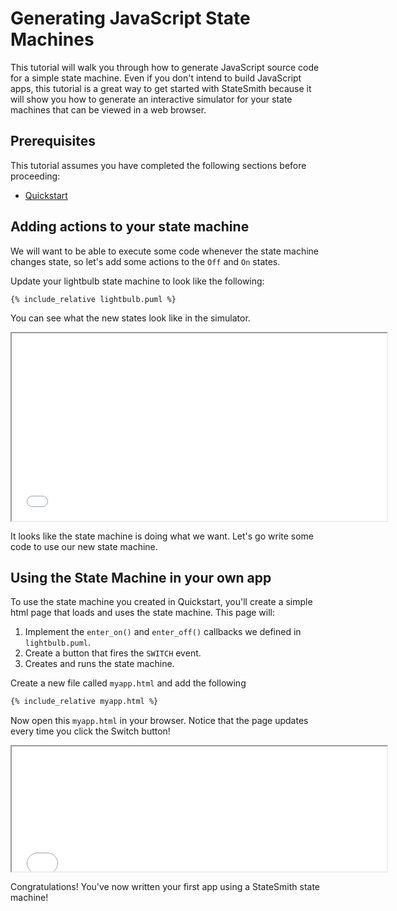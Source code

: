 # Generating JavaScript State Machines

This tutorial will walk you through how to generate JavaScript source code for a simple state machine. Even if you don't intend to build JavaScript apps, this tutorial is a great way to get started with StateSmith because it will show you how to generate an interactive simulator for your state machines that can be viewed in a web browser.


## Prerequisites

This tutorial assumes you have completed the following sections before proceeding:
* [Quickstart](StateSmith/quickstart/)

## Adding actions to your state machine

We will want to be able to execute some code whenever the state machine changes state, so let's add some actions to the `Off` and `On` states.

Update your lightbulb state machine to look like the following:

```plantuml
{% include_relative lightbulb.puml %}
```

You can see what the new states look like in the simulator.

<iframe height="300" width="600" src="lightbulb.sim.html"></iframe>


It looks like the state machine is doing what we want. Let's go write some code to use our new state machine.

## Using the State Machine in your own app

To use the state machine you created in Quickstart, you'll create a simple html page that loads and uses the state machine.
This page will:
  1. Implement the `enter_on()` and `enter_off()` callbacks we defined in `lightbulb.puml`.
  3. Create a button that fires the `SWITCH` event.
  3. Creates and runs the state machine.

Create a new file called `myapp.html` and add the following

```html
{% include_relative myapp.html %}
```

Now open this `myapp.html` in your browser. Notice that the page updates every time you click the Switch button!

<iframe height="200" width="600" src="myapp.html"></iframe>

Congratulations! You've now written your first app using a StateSmith state machine!
